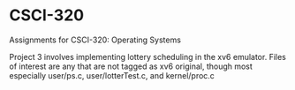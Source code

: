 # CSCI-320
Assignments for CSCI-320: Operating Systems

Project 3 involves implementing lottery scheduling in the xv6 emulator.
Files of interest are any that are not tagged as xv6 original, though most especially user/ps.c, user/lotterTest.c, and kernel/proc.c
